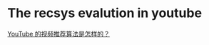 # The recsys evalution in youtube

[YouTube 的视频推荐算法是怎样的？](https://www.zhihu.com/question/20829671/answer/205421638)
